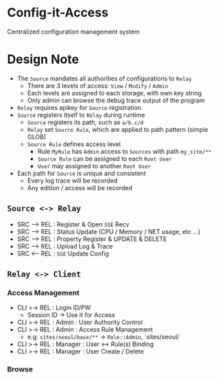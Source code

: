 # Config-it-Access

Centralized configuration management system

# Design Note

- The `Source` mandates all authorities of configurations to `Relay`
  - There are 3 levels of access: `View` / `Modify` / `Admin`
  - Each levels are assigned to each storage, with own key string
  - Only admin can browse the debug trace output of the program
- `Relay` requires apikey for `Source` registration
- `Source` registers itself to `Relay` during runtime
  - `Source` registers its path, such as `a/b.c/d`
  - `Relay` set `Source Rule`, which are applied to path pattern (simple GLOB)
  - `Source Rule` defines access level
    - Rule `MyRule` has `Admin` access to `Sources` with path `my_site/**`
    - `Source Rule` can be assigned to each `Root User`
    - `User` may assigned to another `Root User`
- Each path for `Source` is unique and consistent
  - Every log trace will be recorded
  - Any edition / access will be recorded

## `Source <-> Relay`

- SRC --> REL : Register & Open `SSE` Recv
- SRC --> REL : Status Update (CPU / Memory / NET usage, etc ...)
- SRC --> REL : Property Register & UPDATE & DELETE
- SRC --> REL : Upload Log & Trace
- SRC <-- REL : `SSE` Update Config

## `Relay <-> Client`

### Access Management

- CLI >-> REL : Login ID/PW
  - Session ID -> Use it for Access
- CLI >-> REL : Admin : User Authority Control
- CLI >-> REL : Admin : Access Rule Management
  - e.g. `sites/seoul/base/**` -> `Role::Admin`, `sites/seoul/
- CLI >-> REL : Manager : User <-> Rule(s) Binding
- CLI >-> REL : Manager : User Create / Delete

### Browse
